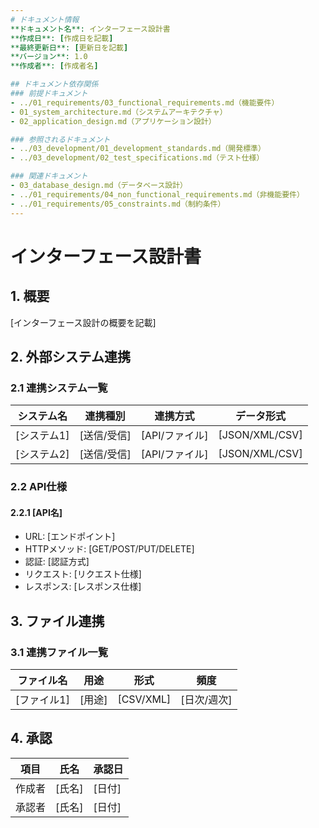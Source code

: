 ```yaml
---
# ドキュメント情報
**ドキュメント名**: インターフェース設計書
**作成日**: [作成日を記載]
**最終更新日**: [更新日を記載]
**バージョン**: 1.0
**作成者**: [作成者名]

## ドキュメント依存関係
### 前提ドキュメント
- ../01_requirements/03_functional_requirements.md（機能要件）
- 01_system_architecture.md（システムアーキテクチャ）
- 02_application_design.md（アプリケーション設計）

### 参照されるドキュメント
- ../03_development/01_development_standards.md（開発標準）
- ../03_development/02_test_specifications.md（テスト仕様）

### 関連ドキュメント
- 03_database_design.md（データベース設計）
- ../01_requirements/04_non_functional_requirements.md（非機能要件）
- ../01_requirements/05_constraints.md（制約条件）
---
```


# インターフェース設計書

## 1. 概要
[インターフェース設計の概要を記載]

## 2. 外部システム連携
### 2.1 連携システム一覧
| システム名 | 連携種別 | 連携方式 | データ形式 |
|------------|----------|----------|------------|
| [システム1] | [送信/受信] | [API/ファイル] | [JSON/XML/CSV] |
| [システム2] | [送信/受信] | [API/ファイル] | [JSON/XML/CSV] |

### 2.2 API仕様
#### 2.2.1 [API名]
- URL: [エンドポイント]
- HTTPメソッド: [GET/POST/PUT/DELETE]
- 認証: [認証方式]
- リクエスト: [リクエスト仕様]
- レスポンス: [レスポンス仕様]

## 3. ファイル連携
### 3.1 連携ファイル一覧
| ファイル名 | 用途 | 形式 | 頻度 |
|------------|------|------|------|
| [ファイル1] | [用途] | [CSV/XML] | [日次/週次] |

## 4. 承認
| 項目 | 氏名 | 承認日 |
|------|------|--------|
| 作成者 | [氏名] | [日付] |
| 承認者 | [氏名] | [日付] | 